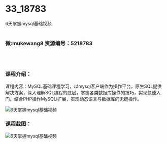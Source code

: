# 33_18783
6天掌握mysql基础视频
<br/></br>
<h3>微:mukewang8 资源编号：5218783</h3>
<br/></br>
<h3>课程介绍：</h3>
<p>课程内容：MySQL基础课程学习，以mysql客户端作为操作平台，原生SQL提供解决方案，深入理解SQL编程的底层，掌握各类数据库操作的技巧，实现快速入门。结合PHP操作MySQLi扩展，实现动态语言与数据库的无缝操作。</p>
<p><img src="https://www.ko996.com/wp-content/uploads/img/2021/03/1-11-300x194.png" alt="6天掌握mysql基础视频"></p>
<div class="info-desc">
<h3>课程截图：</h3>
<p><img src="https://www.ko996.com/wp-content/uploads/img/2021/03/2-10.png" alt="6天掌握mysql基础视频"></p>


			
</div>
